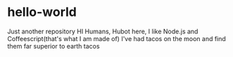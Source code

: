 # hello-world
Just another repository
HI Humans,
Hubot here, I like Node.js and Coffeescript(that's what I am made of)
I've had tacos on the moon and find them far superior to earth tacos
